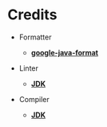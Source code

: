 # Credits

- Formatter
	- [**google-java-format**](https://github.com/google/google-java-format)

- Linter
	- [**JDK**](https://www.oracle.com/java/technologies/downloads/)

- Compiler
	- [**JDK**](https://www.oracle.com/java/technologies/downloads/)
